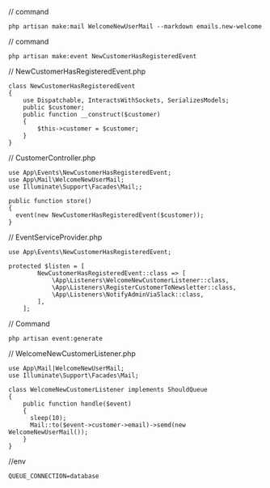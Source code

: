 // command
```
php artisan make:mail WelcomeNewUserMail --markdown emails.new-welcome
```
// command
```
php artisan make:event NewCustomerHasRegisteredEvent
```
// NewCustomerHasRegisteredEvent.php
```
class NewCustomerHasRegisteredEvent
{
    use Dispatchable, InteractsWithSockets, SerializesModels;
    public $customer;
    public function __construct($customer)
    {
        $this->customer = $customer;
    }
}
```
// CustomerController.php
```
use App\Events\NewCustomerHasRegisteredEvent;
use App\Mail\WelcomeNewUserMail;
use Illuminate\Support\Facades\Mail;;

public function store()
{
  event(new NewCustomerHasRegisteredEvent($customer));
}
```
// EventServiceProvider.php
```
use App\Events\NewCustomerHasRegisteredEvent;

protected $listen = [
        NewCustomerHasRegisteredEvent::class => [
            \App\Listeners\WelcomeNewCustomerListener::class,
            \App\Listeners\RegisterCustomerToNewsletter::class,
            \App\Listeners\NotifyAdminViaSlack::class,
        ],
    ];
```
// Command
```
php artisan event:generate
```

// WelcomeNewCustomerListener.php
```
use App\Mail|WelcomeNewUserMail;
use Illuminate\Support\Facades\Mail;

class WelcomeNewCustomerListener implements ShouldQueue 
{
    public function handle($event)
    {
      sleep(10);
      Mail::to($event->customer->email)->semd(new WelcomeNewUserMail());
    }
}
```
//env
```
QUEUE_CONNECTION=database
```
